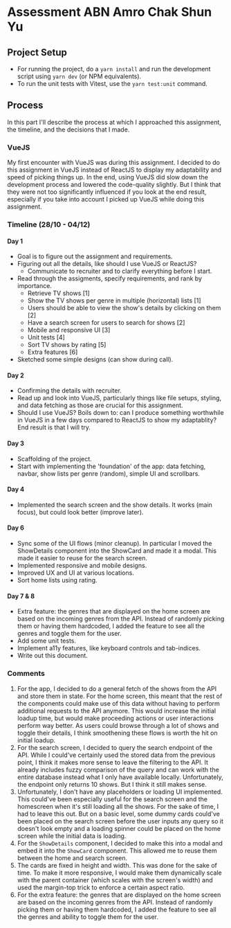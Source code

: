 # Assessment ABN Amro Chak Shun Yu

## Project Setup

- For running the project, do a `yarn install` and run the development script using `yarn dev` (or NPM equivalents).
- To run the unit tests with Vitest, use the `yarn test:unit` command.

## Process

In this part I'll describe the process at which I approached this assignment, the timeline, and the decisions that I made.


### VueJS
My first encounter with VueJS was during this assignment. I decided to do this assignment in VueJS instead of ReactJS to display my adaptability and speed of picking things up. In the end, using VueJS did slow down the development process and lowered the code-quality slightly. But I think that they were not too significantly influenced if you look at the end result, especially if you take into account I picked up VueJS while doing this assignment.

### Timeline (28/10 - 04/12)

#### Day 1

- Goal is to figure out the assignment and requirements.
- Figuring out all the details, like should I use VueJS or ReactJS?
    - Communicate to recruiter and to clarify everything before I start.
- Read through the assigments, specify requirements, and rank by importance.
    - Retrieve TV shows [1]
    - Show the TV shows per genre in multiple (horizontal) lists [1]
    - Users should be able to view the show's details by clicking on them [2]
    - Have a search screen for users to search for shows [2]
    - Mobile and responsive UI [3]
    - Unit tests [4]
    - Sort TV shows by rating [5]
    - Extra features [6]
- Sketched some simple designs (can show during call).

#### Day 2
- Confirming the details with recruiter.
- Read up and look into VueJS, particularly things like file setups, styling, and data fetching as those are crucial for this assignment.
- Should I use VueJS? Boils down to: can I produce something worthwhile in VueJS in a few days compared to ReactJS to show my adaptablity? End result is that I will try.

#### Day 3

- Scaffolding of the project.
- Start with implementing the 'foundation' of the app: data fetching, navbar, show lists per genre (random), simple UI and scrollbars.

#### Day 4

-  Implemented the search screen and the show details. It works (main focus), but could look better (improve later).

#### Day 6

- Sync some of the UI flows (minor cleanup). In particular I moved the ShowDetails component into the ShowCard and made it a modal. This made it easier to reuse for the search screen.
- Implemented responsive and mobile designs.
- Improved UX and UI at various locations.
- Sort home lists using rating.

#### Day 7 & 8

- Extra feature: the genres that are displayed on the home screen are based on the incoming genres from the API. Instead of randomly picking them or having them hardcoded, I added the feature to see all the genres and toggle them for the user.
- Add some unit tests.
- Implement a11y features, like keyboard controls and tab-indices.
- Write out this document.

### Comments

1. For the app, I decided to do a general fetch of the shows from the API and store them in state. For the home screen, this meant that the rest of the components could make use of this data without having to perform additional requests to the API anymore. This would increase the initial loadup time, but would make proceeding actions or user interactions perform way better. As users could browse through a lot of shows and toggle their details, I think smoothening these flows is worth the hit on initial loadup.
2. For the search screen, I decided to query the search endpoint of the API. While I could've certainly used the stored data from the previous point, I think it makes more sense to leave the filtering to the API. It already includes fuzzy comparison of the query and can work with the entire database instead what I only have available locally. Unfortunately, the endpoint only returns 10 shows. But I think it still makes sense.
3. Unfortunately, I don't have any placeholders or loading UI implemented. This could've been especially useful for the search screen and the homescreen when it's still loading all the shows. For the sake of time, I had to leave this out. But on a basic level, some dummy cards could've been placed on the search screen before the user inputs any query so it doesn't look empty and a loading spinner could be placed on the home screen while the initial data is loading.
4. For the `ShowDetails` component, I decided to make this into a modal and embed it into the `ShowCard` component. This allowed me to reuse them between the home and search screen.
5. The cards are fixed in height and width. This was done for the sake of time. To make it more responsive, I would make them dynamically scale with the parent container (which scales with the screen's width) and used the margin-top trick to enforce a certain aspect ratio.
6. For the extra feature: the genres that are displayed on the home screen are based on the incoming genres from the API. Instead of randomly picking them or having them hardcoded, I added the feature to see all the genres and ability to toggle them for the user.